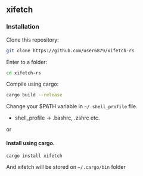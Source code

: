 ## xifetch

### Installation
Clone this repository:
```bash
git clone https://github.com/user6879/xifetch-rs
```
Enter to a folder:
```bash
cd xifetch-rs
```
Compile using cargo:
```bash
cargo build --release
```

Change your $PATH variable in `~/.shell_profile` file.
- shell_profile -> .bashrc, .zshrc etc.

or
#### Install using cargo.
```bash
cargo install xifetch
```
And xifetch will be stored on `~/.cargo/bin` folder